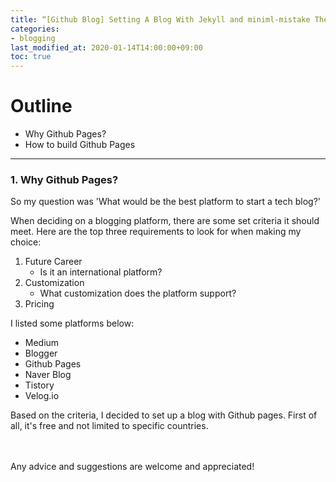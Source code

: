 ```yaml
---
title: “[Github Blog] Setting A Blog With Jekyll and miniml-mistake Theme”
categories:
- blogging
last_modified_at: 2020-01-14T14:00:00+09:00
toc: true
---
```

# Outline
- Why Github Pages?
- How to build Github Pages
---

### 1. Why Github Pages?

So my question was 'What would be the best platform to start a tech blog?'

When deciding on a blogging platform, there are some set criteria it should meet.
Here are the top three requirements to look for when making my choice:

1. Future Career
    - Is it an international platform?
2. Customization
    - What customization does the platform support?
3. Pricing


I listed some platforms below:

- Medium
- Blogger
- Github Pages
- Naver Blog
- Tistory
- Velog.io


Based on the criteria, I decided to set up a blog with Github pages.
First of all, it's free and not limited to specific countries.



<br/><br/>
 Any advice and suggestions are welcome and appreciated!<br/><br/>
